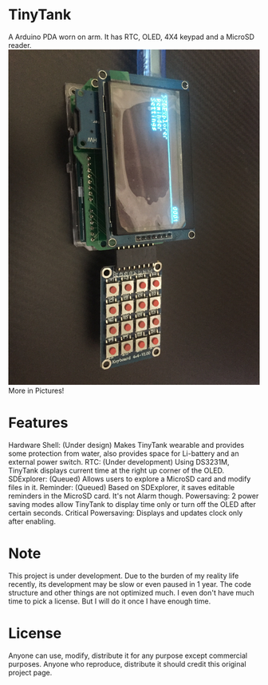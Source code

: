 # TinyTank
A Arduino PDA worn on arm. It has RTC, OLED, 4X4 keypad and a MicroSD reader.
![Main Menu View](https://github.com/fishBone000/TinyTank/blob/master/Pictures/MainMenu.JPG)
More in Pictures!
# Features
Hardware Shell: (Under design) Makes TinyTank wearable and provides some protection from water, also provides space for Li-battery and an external power switch.
RTC: (Under development) Using DS3231M, TinyTank displays current time at the right up corner of the OLED.
SDExplorer: (Queued) Allows users to explore a MicroSD card and modify files in it.
Reminder: (Queued) Based on SDExplorer, it saves editable reminders in the MicroSD card. It's not Alarm though.
Powersaving: 2 power saving modes allow TinyTank to display time only or turn off the OLED after certain seconds.
Critical Powersaving: Displays and updates clock only after enabling. 
# Note
This project is under development. Due to the burden of my reality life recently, its development may be slow or even paused in 1 year.
The code structure and other things are not optimized much. I even don't have much time to pick a license. But I will do it once I have enough time.
# License
Anyone can use, modify, distribute it for any purpose except commercial purposes.
Anyone who reproduce, distribute it should credit this original project page.
